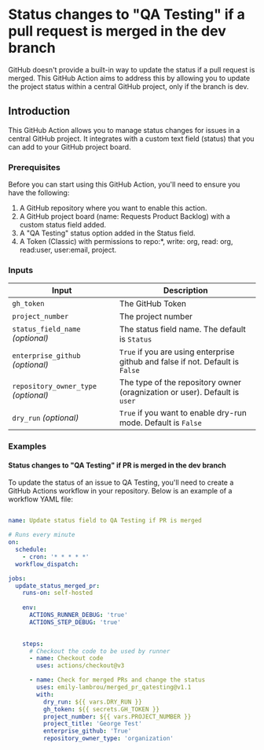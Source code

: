 # Status changes to "QA Testing" if a pull request is merged in the dev branch

GitHub doesn't provide a built-in way to update the status if a pull request is merged. This
GitHub Action aims to address this by allowing you to update the project status within a central GitHub project, only if the branch is dev.

## Introduction

This GitHub Action allows you to manage status changes for issues in a central GitHub project. It integrates with a custom
text field (status) that you can add to your GitHub project board. 

### Prerequisites

Before you can start using this GitHub Action, you'll need to ensure you have the following:

1. A GitHub repository where you want to enable this action.
2. A GitHub project board (name: Requests Product Backlog) with a custom status field added.
3. A "QA Testing" status option added in the Status field.
4. A Token (Classic) with permissions to repo:*, write: org, read: org, read:user, user:email, project. 

### Inputs

| Input                                | Description                                                                                      |
|--------------------------------------|--------------------------------------------------------------------------------------------------|
| `gh_token`                           | The GitHub Token                                                                                 |
| `project_number`                     | The project number                                                                               |                                                         
| `status_field_name` _(optional)_     | The status field name. The default is `Status`                                                   |         
| `enterprise_github` _(optional)_     | `True` if you are using enterprise github and false if not. Default is `False`                   |
| `repository_owner_type` _(optional)_ | The type of the repository owner (oragnization or user). Default is `user`                       |
| `dry_run` _(optional)_               | `True` if you want to enable dry-run mode. Default is `False`                                    |


### Examples

#### Status changes to "QA Testing" if PR is merged in the dev branch 

To update the status of an issue to QA Testing, you'll need to create a GitHub Actions workflow in your repository. Below is
an example of a workflow YAML file:

```yaml

name: Update status field to QA Testing if PR is merged

# Runs every minute
on:
  schedule:
    - cron: '* * * * *'
  workflow_dispatch:

jobs:
  update_status_merged_pr:
    runs-on: self-hosted
    
    env:
      ACTIONS_RUNNER_DEBUG: 'true'
      ACTIONS_STEP_DEBUG: 'true'
    

    steps:
      # Checkout the code to be used by runner
      - name: Checkout code
        uses: actions/checkout@v3

      - name: Check for merged PRs and change the status
        uses: emily-lambrou/merged_pr_qatesting@v1.1
        with:
          dry_run: ${{ vars.DRY_RUN }}           
          gh_token: ${{ secrets.GH_TOKEN }}      
          project_number: ${{ vars.PROJECT_NUMBER }} 
          project_title: 'George Test'
          enterprise_github: 'True'
          repository_owner_type: 'organization'
       
```
